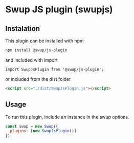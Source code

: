 # Swup JS plugin (swupjs)

## Instalation

This plugin can be installed with npm

```bash
npm install @swup/js-plugin
```

and included with import

```shell
import SwupJsPlugin from '@swup/js-plugin';
```

or included from the dist folder

```html
<script src="./dist/SwupJsPlugin.js"></script>
```

## Usage

To run this plugin, include an instance in the swup options.

```javascript
const swup = new Swup({
  plugins: [new SwupJsPlugin()]
});
```
